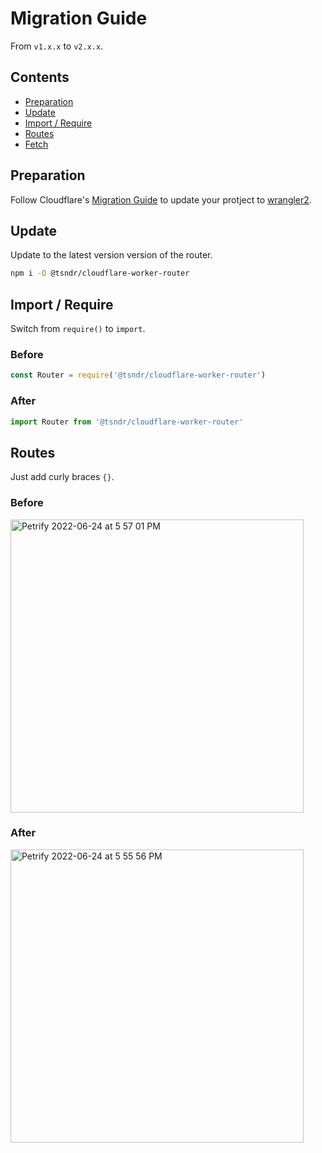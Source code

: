 # Migration Guide

From `v1.x.x` to `v2.x.x`.

## Contents

- [Preparation](#preparation)
- [Update](#update)
- [Import / Require](#import--require)
- [Routes](#routes)
- [Fetch](#fetch--routerhandle)


## Preparation

Follow Cloudflare's [Migration Guide](https://developers.cloudflare.com/workers/wrangler/migration/migrating-from-wrangler-1/) to update your protject to [wrangler2](https://github.com/cloudflare/wrangler2).

## Update

Update to the latest version version of the router.

```bash
npm i -D @tsndr/cloudflare-worker-router
```

## Import / Require

Switch from `require()` to `import`.

### Before

```javascript
const Router = require('@tsndr/cloudflare-worker-router')
```


### After

```javascript
import Router from '@tsndr/cloudflare-worker-router'
```


## Routes

Just add curly braces `{}`.


### Before

<a href="https://gist.github.com/tsndr/34e8544266ae15d51abd019d7c3d27ca" target="_blank"><img width="469" alt="Petrify 2022-06-24 at 5 57 01 PM" src="https://user-images.githubusercontent.com/2940127/175572731-a8729c1b-15e2-45ac-be80-7e8527c5502a.png"></a>


### After

<a href="https://gist.github.com/tsndr/8db6e8dd55e348015c2ff8e93dd6aa31" target="_blank"><img width="469" alt="Petrify 2022-06-24 at 5 55 56 PM" src="https://user-images.githubusercontent.com/2940127/175572549-0eea8fc4-3d90-412a-89cc-d2f4569f1139.png"></a>
